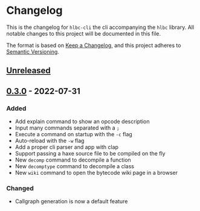# Changelog

This is the changelog for `hlbc-cli` the cli accompanying the `hlbc` library.
All notable changes to this project will be documented in this file.

The format is based on [Keep a Changelog](https://keepachangelog.com/en/1.0.0/),
and this project adheres to [Semantic Versioning](https://semver.org/spec/v2.0.0.html).

## [Unreleased](https://github.com/Gui-Yom/hlbc/compare/v0.3.0...HEAD)

## [0.3.0](https://github.com/Gui-Yom/hlbc/compare/v0.2.0...v0.3.0) - 2022-07-31

### Added

- Add explain command to show an opcode description
- Input many commands separated with a `;`
- Execute a command on startup with the `-c` flag
- Auto-reload with the `-w` flag
- Add a proper cli parser and app with clap
- Support passing a haxe source file to be compiled on the fly
- New `decomp` command to decompile a function
- New `decomptype` command to decompile a class
- New `wiki` command to open the bytecode wiki page in a browser

### Changed

- Callgraph generation is now a default feature

